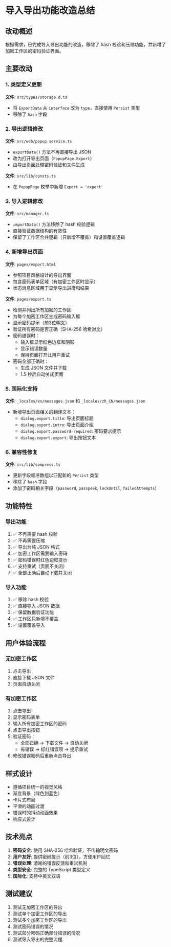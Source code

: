 # 导入导出功能改造总结

## 改动概述

根据需求，已完成导入导出功能的改造，移除了 hash 校验和压缩功能，并新增了加密工作区的密码验证界面。

## 主要改动

### 1. 类型定义更新

**文件**: `src/types/storage.d.ts`

- 将 `ExportData` 从 `interface` 改为 `type`，直接使用 `Persist` 类型
- 移除了 `hash` 字段

### 2. 导出逻辑修改

**文件**: `src/web/popup.service.ts`

- `exportData()` 方法不再直接导出 JSON
- 改为打开导出页面（`PopupPage.Export`）
- 由导出页面处理密码验证和文件生成

**文件**: `src/lib/consts.ts`

- 在 `PopupPage` 枚举中新增 `Export = 'export'`

### 3. 导入逻辑修改

**文件**: `src/manager.ts`

- `importData()` 方法移除了 hash 校验逻辑
- 直接验证数据结构的有效性
- 保留了工作区合并逻辑（只新增不覆盖）和设置覆盖逻辑

### 4. 新增导出页面

**文件**: `pages/export.html`

- 参照项目风格设计的导出界面
- 包含密码表单区域（有加密工作区时显示）
- 状态消息区域用于显示导出进度和结果

**文件**: `pages/export.ts`

- 检测并列出所有加密的工作区
- 为每个加密工作区生成密码输入框
- 显示密码提示（前3位明文）
- 验证所有密码是否正确（SHA-256 哈希对比）
- 密码错误时：
  - 输入框显示红色边框和阴影
  - 显示错误数量
  - 保持页面打开让用户重试
- 密码全部正确时：
  - 生成 JSON 文件并下载
  - 1.5 秒后自动关闭页面

### 5. 国际化支持

**文件**: `_locales/en/messages.json` 和 `_locales/zh_CN/messages.json`

- 新增导出页面相关的翻译文本：
  - `dialog.export.title`: 导出页面标题
  - `dialog.export.intro`: 导出页面介绍
  - `dialog.export.password-required`: 密码要求提示
  - `dialog.export.export`: 导出按钮文本

### 6. 兼容性修复

**文件**: `src/lib/compress.ts`

- 更新字段顺序数组以匹配新的 `Persist` 类型
- 移除了 `hash` 字段
- 添加了密码相关字段（`password`, `passpeek`, `lockUntil`, `failedAttempts`）

## 功能特性

### 导出功能

1. ✅ 不再需要 hash 校验
2. ✅ 不再需要压缩
3. ✅ 导出为纯 JSON 格式
4. ✅ 加密工作区需要输入密码
5. ✅ 密码错误时红色边框提示
6. ✅ 支持重试（页面不关闭）
7. ✅ 全部正确后自动下载并关闭

### 导入功能

1. ✅ 移除 hash 校验
2. ✅ 直接导入 JSON 数据
3. ✅ 保留数据验证功能
4. ✅ 工作区只新增不覆盖
5. ✅ 设置覆盖导入

## 用户体验流程

### 无加密工作区

1. 点击导出
2. 直接下载 JSON 文件
3. 页面自动关闭

### 有加密工作区

1. 点击导出
2. 显示密码表单
3. 输入所有加密工作区的密码
4. 点击导出按钮
5. 验证密码：
   - 全部正确 → 下载文件 → 自动关闭
   - 有错误 → 标红错误项 → 提示重试
6. 修改错误密码后重新点击导出

## 样式设计

- 遵循项目统一的视觉风格
- 渐变背景（绿色到蓝色）
- 卡片式布局
- 平滑的动画过渡
- 错误时的抖动动画效果
- 响应式设计

## 技术亮点

1. **密码安全**: 使用 SHA-256 哈希验证，不传输明文密码
2. **用户友好**: 提供密码提示（前3位），方便用户回忆
3. **错误处理**: 清晰的错误反馈和重试机制
4. **类型安全**: 完整的 TypeScript 类型定义
5. **国际化**: 支持中英文双语

## 测试建议

1. 测试无加密工作区的导出
2. 测试单个加密工作区的导出
3. 测试多个加密工作区的导出
4. 测试密码错误的情况
5. 测试部分密码正确部分错误的情况
6. 测试导入导出的完整流程
